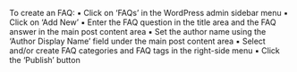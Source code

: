 To create an FAQ:
	▪	Click on ‘FAQs’ in the WordPress admin sidebar menu
	▪	Click on ‘Add New’
	▪	Enter the FAQ question in the title area and the FAQ answer in the main post content area
	▪	Set the author name using the ‘Author Display Name’ field under the main post content area
	▪	Select and/or create FAQ categories and FAQ tags in the right-side menu
	▪	Click the ‘Publish’ button
